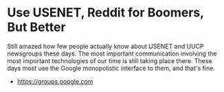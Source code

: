 # Use USENET, Reddit for Boomers, But Better

Still amazed how few people actually know about USENET and UUCP
newsgroups these days. The most important communication involving the
most important technologies of our time is still taking place there.
These days most use the Google monopolistic interface to them, and
that's fine.

* <https://groups.google.com>
